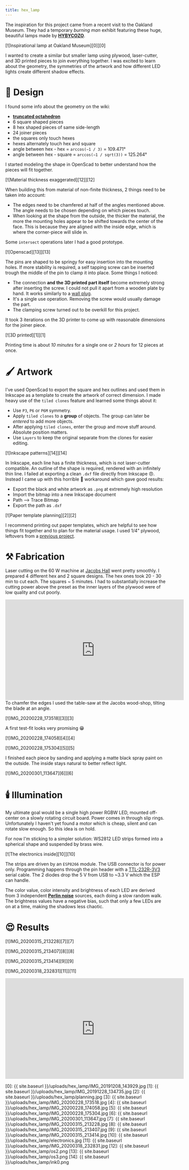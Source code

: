 ```yaml
---
title: hex_lamp
---
```

The inspiration for this project came from a recent visit to the Oakland Museum. They had a temporary *burning man* exhibit featuring these huge, beautiful lamps made by [__HYBYCOZO__](https://www.hybycozo.com/).

[![Inspirational lamp at Oakland Museum][0]][0]

I wanted to create a similar but smaller lamp using plywood, laser-cutter, and 3D printed pieces to join everything together. I was excited to learn about the geometry, the symmetries of the artwork and how different LED lights create different shadow effects.

# :memo: Design
I found some info about the geometry on the wiki:

  * [__truncated octahedron__](https://en.wikipedia.org/wiki/Truncated_octahedron)
  * 6 square shaped pieces
  * 8 hex shaped pieces of same side-length
  * 24 joiner pieces
  * the squares only touch hexes
  * hexes alternately touch hex and square
  * angle between hex - hex = `arccos(−1 / 3)` = 109.471°
  * angle between hex - square = `arccos(−1 / sqrt(3))` = 125.264°

I started modeling the shape in OpenScad to better understand how the pieces will fit together.

[![Material thickness exaggerated][12]][12]

When building this from material of non-finite thickness, 2 things need to be taken into account:
  * The edges need to be chamfered at half of the angles mentioned above. The angle needs to be chosen depending on which pieces touch.
  * When looking at the shape from the outside, the thicker the material, the more the mounting holes appear to be shifted towards the center of the face. This is because they are aligned with the inside edge, which is where the corner-piece will slide in.

Some `intersect` operations later I had a good prototype.

[![Openscad][13]][13]

The pins are shaped to be springy for easy insertion into the mounting holes. If more stability is required, a self tapping screw can be inserted trough the middle of the pin to clamp it into place. Some things I noticed:

  * The connection __and the 3D printed part itself__ become extremely strong after inserting the screw. I could not pull it apart from a wooden plate by hand. It works similarly to a [wall plug](https://en.wikipedia.org/wiki/Wall_plug).
  * It's a single use operation. Removing the screw would usually damage the part.
  * The clamping screw turned out to be overkill for this project.

It took 3 iterations on the 3D printer to come up with reasonable dimensions for the joiner piece.

[![3D printed][1]][1]

Printing time is about *10 minutes* for a single one or *2 hours* for 12 pieces at once.

# :paintbrush: Artwork
I've used OpenScad to export the square and hex outlines and used them in Inkscape as a template to create the artwork of correct dimension. I made heavy use of the `tiled clones` feature and learned some things about it:

  * Use `P3`, `P6` or `P6M` symmetry.
  * Apply `tiled clones` to a __group__ of objects. The group can later be _entered_ to add more objects.
  * After applying `tiled clones`, enter the group and move stuff around. Absolute position matters.
  * Use `Layers` to keep the original separate from the clones for easier editing.

[![Inkscape patterns][14]][14]

In Inkscape, each line has a finite thickness, which is not laser-cutter compatible. An outline of the shape is required, rendered with an infinitely thin line. I failed at exporting a clean `.dxf` file directly from Inkscape :angry:. Instead I came up with this horrible :poop: workaround which gave good results:
  
  * Export the black and white artwork as `.png` at extremely high resolution
  * Import the bitmap into a new Inkscape document
  * Path --> Trace Bitmap
  * Export the path as `.dxf`

[![Paper template planning][2]][2]

I recommend printing out paper templates, which are helpful to see how things fit together and to plan for the material usage. I used 1/4" plywood, leftovers from a [previous project](http://yetifrisstlama.blogspot.com/2017/09/fan-tas-tic-pinball-part-8-led-display.html). 

# :hammer_and_pick: Fabrication

Laser cutting on the 60 W machine at [Jacobs Hall](https://jacobsinstitute.berkeley.edu/) went pretty smoothly. I prepared 4 different hex and 2 square designs. The hex ones took 20 - 30 min to cut each. The squares ~ 5 minutes. I had to substantially increase the cutting power above the preset as the inner layers of the plywood were of low quality and cut poorly.

<iframe width="560" height="315" src="https://www.youtube-nocookie.com/embed/GMwXp55kbyk" frameborder="0" allow="accelerometer; autoplay; encrypted-media; gyroscope; picture-in-picture" allowfullscreen></iframe>

<br>
To chamfer the edges I used the table-saw at the Jacobs wood-shop, tilting the blade at an angle.

[![IMG_20200228_173518][3]][3]

A first test-fit looks very promising :grin:

[![IMG_20200228_174058][4]][4]

[![IMG_20200228_175304][5]][5]

I finished each piece by sanding and applying a matte black spray paint on the outside. The inside stays natural to better reflect light.

[![IMG_20200301_113647][6]][6]

# :candle: Illumination
My ultimate goal would be a single high power RGBW LED, mounted off-center on a slowly rotating circuit board. Power comes in through slip rings.
Unfortunately I haven't yet found a motor which is cheap, silent and can rotate slow enough. So this idea is on hold.

For now I'm sticking to a simpler solution: WS2812 LED strips formed into a spherical shape and suspended by brass wire.

[![The electronics inside][10]][10]

The strips are driven by an `ESP8266` module. The USB connector is for power only. Programming happens through the pin header with a [TTL-232R-3V3](https://octopart.com/ttl-232r-3v3-ftdi-5416714) serial cable. The 2 diodes drop the 5 V from USB to ~3.3 V which the ESP can handle.

The color value, color intensity and brightness of each LED are derived from 3 independent [__Perlin noise__](https://github.com/czinn/perlin) sources, each doing a slow random walk. The brightness values have a negative bias, such that only a few LEDs are on at a time, making the shadows less chaotic.

# :heart_eyes: Results 

[![IMG_20200315_213228][7]][7]

[![IMG_20200315_213407][8]][8]

[![IMG_20200315_213414][9]][9]

[![IMG_20200318_232831][11]][11]

<iframe width="560" height="315" src="https://www.youtube-nocookie.com/embed/wreXJGpZQVM" frameborder="0" allow="accelerometer; autoplay; encrypted-media; gyroscope; picture-in-picture" allowfullscreen></iframe>

[0]: {{ site.baseurl }}/uploads/hex_lamp/IMG_20191208_143929.jpg
[1]: {{ site.baseurl }}/uploads/hex_lamp/IMG_20191228_134735.jpg
[2]: {{ site.baseurl }}/uploads/hex_lamp/planning.jpg
[3]: {{ site.baseurl }}/uploads/hex_lamp/IMG_20200228_173518.jpg
[4]: {{ site.baseurl }}/uploads/hex_lamp/IMG_20200228_174058.jpg
[5]: {{ site.baseurl }}/uploads/hex_lamp/IMG_20200228_175304.jpg
[6]: {{ site.baseurl }}/uploads/hex_lamp/IMG_20200301_113647.jpg
[7]: {{ site.baseurl }}/uploads/hex_lamp/IMG_20200315_213228.jpg
[8]: {{ site.baseurl }}/uploads/hex_lamp/IMG_20200315_213407.jpg
[9]: {{ site.baseurl }}/uploads/hex_lamp/IMG_20200315_213414.jpg
[10]: {{ site.baseurl }}/uploads/hex_lamp/electronics.jpg
[11]: {{ site.baseurl }}/uploads/hex_lamp/IMG_20200318_232831.jpg
[12]: {{ site.baseurl }}/uploads/hex_lamp/os2.png
[13]: {{ site.baseurl }}/uploads/hex_lamp/os3.png
[14]: {{ site.baseurl }}/uploads/hex_lamp/ink0.png
